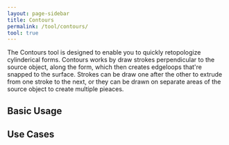 ```yaml
---
layout: page-sidebar
title: Contours
permalink: /tool/contours/
tool: true
---
```


The Contours tool is designed to enable you to quickly retopologize cylinderical forms. Contours works by draw strokes perpendicular to the source object, along the form, which then creates edgeloops that're snapped to the surface. Strokes can be draw one after the other to extrude from one stroke to the next, or they can be drawn on separate areas of the source object to create multiple pieaces.

## Basic Usage



## Use Cases
